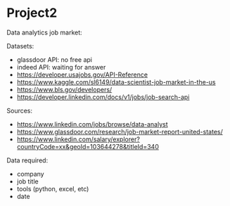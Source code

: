 # Project2
Data analytics job market:

  Datasets:
  - glassdoor API: no free api
  - indeed API: waiting for answer
  - https://developer.usajobs.gov/API-Reference
  - https://www.kaggle.com/sl6149/data-scientist-job-market-in-the-us
  - https://www.bls.gov/developers/
  - https://developer.linkedin.com/docs/v1/jobs/job-search-api
  
  Sources:
  - https://www.linkedin.com/jobs/browse/data-analyst
  - https://www.glassdoor.com/research/job-market-report-united-states/
  - https://www.linkedin.com/salary/explorer?countryCode=xx&geoId=103644278&titleId=340
  
  Data required:
  - company
  - job title
  - tools (python, excel, etc)
  - date
  
  
